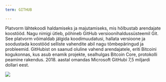 ```yaml
---
term: GITHUB

---
```

Platvorm lähtekoodi haldamiseks ja majutamiseks, mis hõlbustab arendajate koostööd. Nagu nimigi ütleb, põhineb GitHub versioonihaldussüsteemil Git. See platvorm võimaldab jälgida koodimuudatusi, hallata versioone ja soodustada koostööd selliste vahendite abil nagu tõmbepäringud ja probleemid. GitHubist on saanud oluline vahend arendajatele, eriti Bitcoini kogukonnas, kus asub enamik projekte, sealhulgas Bitcoin Core, protokolli peamine rakendus. 2018. aastal omandas Microsoft GitHubi 7,5 miljardi dollari eest.

![](../../dictionnaire/assets/46.webp)